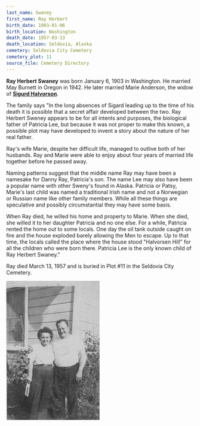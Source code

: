 ```yaml
---
last_name: Swaney
first_name: Ray Herbert
birth_date: 1903-01-06
birth_location: Washington
death_date: 1957-03-13
death_location: Seldovia, Alaska
cemetery: Seldovia City Cemetery
cemetery_plot: 11
source_file: Cemetery Directory
---
```

**Ray Herbert Swaney** was born January 6, 1903 in Washington. He married May Burnett in Oregon in 1942. He later married Marie Anderson, the widow of [**Sigurd Halvorson**](./Halvorsen_Sigard.md). 

The family says "In the long absences of Sigard leading up to the time of his death it is possible that a secret affair developed between the two. Ray Herbert Sweney appears to be for all intents and purposes, the biological father of Patricia Lee, but because it was not proper to make this known, a possible plot may have developed to invent a story about the nature of her real father.

Ray's wife Marie, despite her difficult life, managed to outlive both of her husbands. Ray and Marie were able to enjoy about four years of married life together before he passed away.

Naming patterns suggest that the middle name Ray may have been a namesake for Danny Ray, Patricia's son. The name Lee may also have been a popular name with other Sweny's found in Alaska. Patricia or Patsy, Marie's last child was named a traditional Irish name and not a Norwegian or Russian name like other family members. While all these things are speculative and possibly circumstantial they may have some basis.

When Ray died, he willed his home and property to Marie. When she died, she willed it to her daughter Patricia and no one else. For a while, Patricia rented the home out to some locals. One day the oil tank outside caught on fire and the house exploded barely allowing the Men to escape. Up to that time, the locals called the place where the house stood "Halvorsen Hill" for all the children who were born there. Patricia Lee is the only known child of Ray Herbert Swaney."

Ray died March 13, 1957 and is buried in Plot #11 in the Seldovia City Cemetery.


![](../assets/images/Sigurd%20Halversen%20family/media/image2.jpeg)


